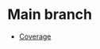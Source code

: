 # Main branch

 * [Coverage](main_coverage_dashboard)
 <!-- * [Documentation](external:main/docs_rendered/html/index.html) -->